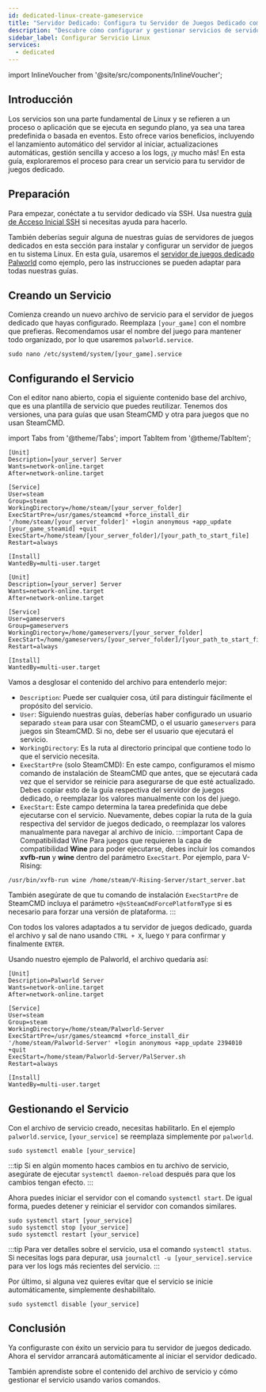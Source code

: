 ```yaml
---
id: dedicated-linux-create-gameservice
title: "Servidor Dedicado: Configura tu Servidor de Juegos Dedicado como un Servicio en Linux"
description: "Descubre cómo configurar y gestionar servicios de servidores de juegos dedicados en Linux para una automatización fluida y un control sencillo → Aprende más ahora"
sidebar_label: Configurar Servicio Linux
services:
  - dedicated
---
```


import InlineVoucher from '@site/src/components/InlineVoucher';

## Introducción

Los servicios son una parte fundamental de Linux y se refieren a un proceso o aplicación que se ejecuta en segundo plano, ya sea una tarea predefinida o basada en eventos. Esto ofrece varios beneficios, incluyendo el lanzamiento automático del servidor al iniciar, actualizaciones automáticas, gestión sencilla y acceso a los logs, ¡y mucho más! En esta guía, exploraremos el proceso para crear un servicio para tu servidor de juegos dedicado.

<InlineVoucher />

## Preparación

Para empezar, conéctate a tu servidor dedicado vía SSH. Usa nuestra [guía de Acceso Inicial SSH](vserver-linux-ssh.md) si necesitas ayuda para hacerlo.

También deberías seguir alguna de nuestras guías de servidores de juegos dedicados en esta sección para instalar y configurar un servidor de juegos en tu sistema Linux. En esta guía, usaremos el [servidor de juegos dedicado Palworld](dedicated-linux-palworld.md) como ejemplo, pero las instrucciones se pueden adaptar para todas nuestras guías.

## Creando un Servicio

Comienza creando un nuevo archivo de servicio para el servidor de juegos dedicado que hayas configurado. Reemplaza `[your_game]` con el nombre que prefieras. Recomendamos usar el nombre del juego para mantener todo organizado, por lo que usaremos `palworld.service`.
```
sudo nano /etc/systemd/system/[your_game].service
```

## Configurando el Servicio

Con el editor nano abierto, copia el siguiente contenido base del archivo, que es una plantilla de servicio que puedes reutilizar. Tenemos dos versiones, una para guías que usan SteamCMD y otra para juegos que no usan SteamCMD.

import Tabs from '@theme/Tabs';
import TabItem from '@theme/TabItem';

<Tabs>
<TabItem value="steamcmd" label="Juego con SteamCMD" default>

```
[Unit]
Description=[your_server] Server
Wants=network-online.target
After=network-online.target

[Service]
User=steam
Group=steam
WorkingDirectory=/home/steam/[your_server_folder]
ExecStartPre=/usr/games/steamcmd +force_install_dir '/home/steam/[your_server_folder]' +login anonymous +app_update [your_game_steamid] +quit
ExecStart=/home/steam/[your_server_folder]/[your_path_to_start_file]
Restart=always

[Install]
WantedBy=multi-user.target
```

</TabItem>

<TabItem value="regular" label="Juego Regular">

```
[Unit]
Description=[your_server] Server
Wants=network-online.target
After=network-online.target

[Service]
User=gameservers
Group=gameservers
WorkingDirectory=/home/gameservers/[your_server_folder]
ExecStart=/home/gameservers/[your_server_folder]/[your_path_to_start_file]
Restart=always

[Install]
WantedBy=multi-user.target
```

</TabItem>
</Tabs>

Vamos a desglosar el contenido del archivo para entenderlo mejor:
- `Description`: Puede ser cualquier cosa, útil para distinguir fácilmente el propósito del servicio.
- `User`: Siguiendo nuestras guías, deberías haber configurado un usuario separado `steam` para usar con SteamCMD, o el usuario `gameservers` para juegos sin SteamCMD. Si no, debe ser el usuario que ejecutará el servicio.
- `WorkingDirectory`: Es la ruta al directorio principal que contiene todo lo que el servicio necesita.
- `ExecStartPre` (solo SteamCMD): En este campo, configuramos el mismo comando de instalación de SteamCMD que antes, que se ejecutará cada vez que el servidor se reinicie para asegurarse de que esté actualizado. Debes copiar esto de la guía respectiva del servidor de juegos dedicado, o reemplazar los valores manualmente con los del juego.
- `ExecStart`: Este campo determina la tarea predefinida que debe ejecutarse con el servicio. Nuevamente, debes copiar la ruta de la guía respectiva del servidor de juegos dedicado, o reemplazar los valores manualmente para navegar al archivo de inicio.
:::important Capa de Compatibilidad Wine
Para juegos que requieren la capa de compatibilidad **Wine** para poder ejecutarse, debes incluir los comandos **xvfb-run** y **wine** dentro del parámetro `ExecStart`. Por ejemplo, para V-Rising:
```
/usr/bin/xvfb-run wine /home/steam/V-Rising-Server/start_server.bat
```

También asegúrate de que tu comando de instalación `ExecStartPre` de SteamCMD incluya el parámetro `+@sSteamCmdForcePlatformType` si es necesario para forzar una versión de plataforma.
:::

Con todos los valores adaptados a tu servidor de juegos dedicado, guarda el archivo y sal de nano usando `CTRL + X`, luego `Y` para confirmar y finalmente `ENTER`.

Usando nuestro ejemplo de Palworld, el archivo quedaría así:
```
[Unit]
Description=Palworld Server
Wants=network-online.target
After=network-online.target

[Service]
User=steam
Group=steam
WorkingDirectory=/home/steam/Palworld-Server
ExecStartPre=/usr/games/steamcmd +force_install_dir '/home/steam/Palworld-Server' +login anonymous +app_update 2394010 +quit
ExecStart=/home/steam/Palworld-Server/PalServer.sh
Restart=always

[Install]
WantedBy=multi-user.target
```

## Gestionando el Servicio

Con el archivo de servicio creado, necesitas habilitarlo. En el ejemplo `palworld.service`, `[your_service]` se reemplaza simplemente por `palworld`.
```
sudo systemctl enable [your_service]
```

:::tip
Si en algún momento haces cambios en tu archivo de servicio, asegúrate de ejecutar `systemctl daemon-reload` después para que los cambios tengan efecto.
:::

Ahora puedes iniciar el servidor con el comando `systemctl start`. De igual forma, puedes detener y reiniciar el servidor con comandos similares.
```
sudo systemctl start [your_service]
sudo systemctl stop [your_service]
sudo systemctl restart [your_service]
```

:::tip
Para ver detalles sobre el servicio, usa el comando `systemctl status`. Si necesitas logs para depurar, usa `journalctl -u [your_service].service` para ver los logs más recientes del servicio.
:::

Por último, si alguna vez quieres evitar que el servicio se inicie automáticamente, simplemente deshabilítalo.
```
sudo systemctl disable [your_service]
```

## Conclusión

Ya configuraste con éxito un servicio para tu servidor de juegos dedicado. Ahora el servidor arrancará automáticamente al iniciar el servidor dedicado.

También aprendiste sobre el contenido del archivo de servicio y cómo gestionar el servicio usando varios comandos.

<InlineVoucher />